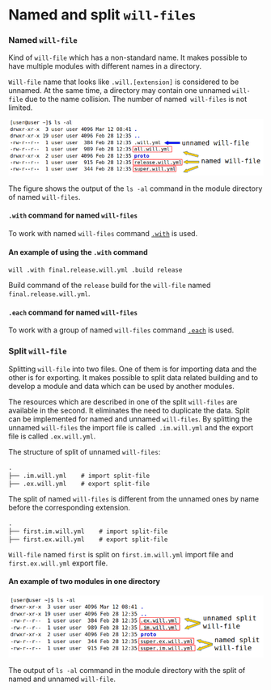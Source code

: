 # Named and split `will-files`

### Named <code>will-file</code>

Kind of <code>will-file</code> which has a non-standard name. It makes possible to have multiple modules with different names in a directory.

`Will-file` name that looks like `.will.[extension]` is considered to be unnamed. At the same time, a directory may contain one unnamed `will-file` due to the name collision. The number of named` will-files` is not limited.

![will.file.named.unnamed.png](./Images/will.file.named.unnamed.png)  

The figure shows the output of the `ls -al` command in the module directory of named `will-files`.

#### `.with` command for named `will-files`

To work with named `will-files` command [`.with`](../tutorial/WillFileNamed.md) is used.

#### An example of using the `.with` command

```
will .with final.release.will.yml .build release
```

Build command of the `release` build for the `will-file` named  `final.release.will.yml`.

#### `.each` command for named `will-files`

To work with a group of named `will-files` command [`.each`](../tutorial/CommandEach.md) is used.

### Split <code>will-file</code>

Splitting <code>will-file</code> into two files. One of them is for importing data and the other is for exporting. It makes possible to split data related building and to develop a module and data which can be used by another modules.

The resources which are described in one of the split `will-files` are available in the second. It eliminates the need to duplicate the data. Split can be implemented for named and unnamed `will-files`. By splitting the unnamed `will-files` the import file is called` .im.will.yml` and the export file is called `.ex.will.yml`.  

The structure of split of unnamed `will-files`:   

```
.
├── .im.will.yml    # import split-file
├── .ex.will.yml    # export split-file

```

The split of named `will-files` is different from the unnamed ones by name before the corresponding extension.  

```
.
├── first.im.will.yml    # import split-file
├── first.ex.will.yml    # export split-file

```

`Will-file` named `first` is split on `first.im.will.yml` import file and `first.ex.will.yml` export file.  

#### An example of two modules in one directory

![will.file.split.png](./Images/will.file.split.png)

The output of `ls -al` command in the module directory with the split of named and unnamed `will-file`.
